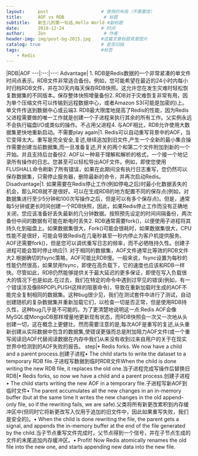 ```yaml
---
layout:     post                    # 使用的布局（不需要改）
title:      AOF vs RDB               # 标题
subtitle:   新生儿的第一句话,Hello World #副标题
date:       2018-12-24              # 时间
author:     Zen                      # 作者
header-img: img/post-bg-2015.jpg    #这篇文章标题背景图片
catalog: true                       # 是否归档
tags:                               #标签
    - Redis
---
```


|RDB|AOF
---|:--:|---:
Advantage| 1. RDB是Redis数据的一个非常紧凑的单文件时间点表示。RDB文件非常适合备份。例如，您可能希望在最近的24小时内每小时归档RDB文件，并在30天内每天保存RDB快照。这允许您在发生灾难时轻松恢复数据集的不同版本。保存整体快照增量备份2. RDB对于灾难恢复非常有用，因为单个压缩文件可以传输到远程数据中心，或者Amazon S3(可能是加密的)上。单文件传送到数据中心或云端3. RDB最大限度地提高了Redis的性能，因为Redis父进程需要做的唯一工作就是创建一个子进程来执行其余的所有工作。父实例永远不会执行磁盘I/O或类似的操作。不占用父进程4. 与AOF相比，RDB允许使用大数据集更快地重新启动。不需要play again|1. Redis可以自动重写背景中的AOF，当它变得太大。重写是完全安全,复述,继续追加到旧文件,产生一个全新的最小集合操作需要创建当前数据集,而一旦准备复述,开关的两个和第二个文件附加到新的一个开始。并且支持后台备份2. AOF以一种易于理解和解析的格式，一个接一个地记录所有操作的日志。您甚至可以轻松导出AOF文件。例如，即使您使用FLUSHALL命令刷新了所有错误，如果在此期间没有执行日志重写，您仍然可以保存数据集，只需停止服务器，删除最新的命令，并再次启动Redis。
Disadvantage|1. 如果需要在Redis停止工作(例如停电之后)时最小化数据丢失的机会，那么RDB就不是很好。可以在生成RDB的地方配置不同的保存点(例如，对数据集进行至少5分钟和100次写操作之后，但是可以有多个保存点)。但是，通常每5分钟或更长时间创建一个RDB快照，因此，如果Redis停止工作而没有正确地关闭，您应该准备好丢失最新的几分钟数据。按照预先设定的时间间隔备份，两次备份中间的数据有可能在断电时丢失2. RDB通常需要fork()，以便使用子进程将其持久化到磁盘上。如果数据集很大，Fork()可能会很耗时，如果数据集很大，CPU性能不是很好，可能会导致Redis在几毫秒甚至一秒内停止为客户机提供服务。AOF还需要fork()，但是您可以调优重写日志的频率，而不必牺牲持久性。创建子进程可能会暂时停止响应|1. 对于相同的数据集，AOF文件通常比等效的RDB文件大2.根据确切的fsync策略，AOF可能比RDB慢。一般来说，fsync设置为每秒的性能仍然很高，如果禁用fsync，即使在高负载下，它的速度也应该和RDB一样快。尽管如此，RDB仍然能够提供关于最大延迟的更多保证，即使在写入负载很大的情况下也是如此.在过去，我们在特定的命令中遇到过罕见的错误(例如，有一个错误涉及像BRPOPLPUSH这样的阻塞命令)，导致在重新加载时生成的AOF不能完全复制相同的数据集。这种bug很少见，我们在测试套件中进行了测试，自动创建随机的复杂数据集并重新加载它们，以检查一切是否正常，但是使用RDB持久性，这种bug几乎是不可能的。为了更清楚地说明这一点:Redis AOF会像MySQL或MongoDB那样增量地更新现有状态，而RDB快照会一次又一次地从头创建一切，这在概念上更健壮。然而需要注意的是,每次AOF是重写的复述,从头重新创建从实际数据中包含的数据集,使错误更强而总是附加阻力AOF文件(或一个重写阅读旧AOF代替阅读数据在内存中我们从来没有收到过来自用户的关于在现实世界中检测到的AOF失败的报告。
step|• Redis forks. We now have a child and a parent process.创建子进程• The child starts to write the dataset to a temporary RDB file.子进程写数据到临时RDB文件When the child is done writing the new RDB file, it replaces the old one.当子进程完成写操作后替换旧RDB|• Redis forks, so now we have a child and a parent process.创建子进程• The child starts writing the new AOF in a temporary file.子进程写新AOF到临时文件• The parent accumulates all the new changes in an in-memory buffer (but at the same time it writes the new changes in the old append-only file, so if the rewriting fails, we are safe).父类将所有新更改累积到内存缓冲区中(但同时它将新更改写入仅用于追加的旧文件中，因此如果重写失败，我们是安全的)。• When the child is done rewriting the file, the parent gets a signal, and appends the in-memory buffer at the end of the file generated by the child.当子节点重写文件完成时，父节点得到一个信号，并在子节点生成的文件的末尾追加内存缓冲区。• Profit! Now Redis atomically renames the old file into the new one, and starts appending new data into the new file.
